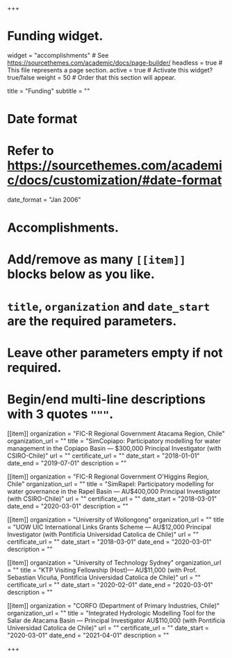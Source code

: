+++
# Funding widget.
widget = "accomplishments"  # See https://sourcethemes.com/academic/docs/page-builder/
headless = true  # This file represents a page section.
active = true  # Activate this widget? true/false
weight = 50  # Order that this section will appear.

title = "Funding"
subtitle = ""

# Date format
#   Refer to https://sourcethemes.com/academic/docs/customization/#date-format
date_format = "Jan 2006"

# Accomplishments.
#   Add/remove as many `[[item]]` blocks below as you like.
#   `title`, `organization` and `date_start` are the required parameters.
#   Leave other parameters empty if not required.
#   Begin/end multi-line descriptions with 3 quotes `"""`.

[[item]]
  organization = "FIC-R Regional Government Atacama Region, Chile"
  organization_url = ""
  title = "SimCopiapo: Participatory modelling for water management in the Copiapo Basin — $300,000 Principal Investigator (with CSIRO-Chile)"
  url = ""
  certificate_url = ""
  date_start = "2018-01-01"
  date_end = "2019-07-01"
  description = ""

[[item]]
  organization = "FIC-R Regional Government O'Higgins Region, Chile"
  organization_url = ""
  title = "SimRapel: Participatory modelling for water governance in the Rapel Basin — AU$400,000 Principal Investigator (with CSIRO-Chile)"
  url = ""
  certificate_url = ""
  date_start = "2018-03-01"
  date_end = "2020-03-01"
  description = ""

[[item]]
  organization = "University of Wollongong"
  organization_url = ""
  title = "UOW UIC International Links Grants Scheme — AU$12,000 Principal Investigator (with Pontificia Universidad Catolica de Chile)"
  url = ""
  certificate_url = ""
  date_start = "2018-03-01"
  date_end = "2020-03-01"
  description = ""

[[item]]
  organization = "University of Technology Sydney"
  organization_url = ""
  title = "KTP Visiting Fellowship (Host)— AU$11,000 (with Prof. Sebastian Vicuña, Pontificia Universidad Catolica de Chile)"
  url = ""
  certificate_url = ""
  date_start = "2020-02-01"
  date_end = "2020-03-01"
  description = ""

[[item]]
  organization = "CORFO (Department of Primary Industries, Chile)"
  organization_url = ""
  title = "Integrated Hydrologic Modelling Tool for the Salar de Atacama Basin — Principal Investigator AU$110,000 (with Pontificia Universidad Catolica de Chile)"
  url = ""
  certificate_url = ""
  date_start = "2020-03-01"
  date_end = "2021-04-01"
  description = ""

+++

